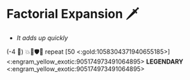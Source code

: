 # **Factorial Expansion** 🗡️  
- *It adds up quickly*

(-4 🔷) 💥🔀🛡️🔀 repeat [50 <:gold:1058304371940655185>]
<:engram_yellow_exotic:905174973491064895> __LEGENDARY__ <:engram_yellow_exotic:905174973491064895>
